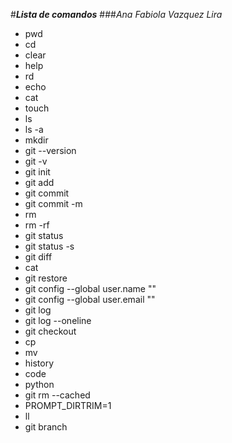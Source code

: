 #***Lista de comandos***
###*Ana Fabiola Vazquez Lira*

+ pwd
+ cd
+ clear
+ help
+ rd
+ echo
+ cat
+ touch
+ ls
+ ls -a
+ mkdir
+ git --version
+ git -v
+ git init
+ git add
+ git commit
+ git commit -m
+ rm
+ rm -rf
+ git status
+ git status -s
+ git diff
+ cat
+ git restore
+ git config --global user.name ""
+ git config --global user.email ""
+ git log
+ git log --oneline
+ git checkout
+ cp
+ mv
+ history
+ code
+ python
+ git rm --cached
+ PROMPT_DIRTRIM=1
+ ll
+ git branch